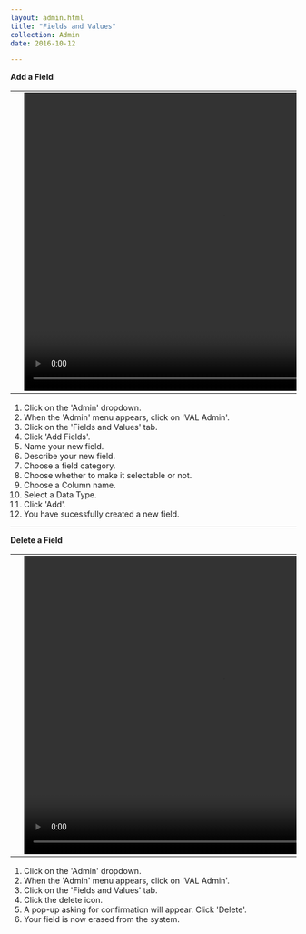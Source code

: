 ```yaml
---
layout: admin.html
title: "Fields and Values"
collection: Admin
date: 2016-10-12

---
```

**Add a Field**

<table>
<tr>
<td width="50px"></td>
<td width="700px">
<video width="700" height="525" controls>
	<source src="/assets/video/Admin/How_to_add_field.mp4" type="video/mp4">
	Your browser does not support the video tag.
</video>
</td>
<td width="50px"></td>
</tr>
</table>

1.	Click on the 'Admin' dropdown.
2.  When the 'Admin' menu appears, click on 'VAL Admin'.
3.  Click on the 'Fields and Values' tab.
4.  Click 'Add Fields'.
5.  Name your new field.
6.  Describe your new field.
7.  Choose a field category.
8.  Choose whether to make it selectable or not.
9.  Choose a Column name.
10.  Select a Data Type.
11.  Click 'Add'.
12.  You have sucessfully created a new field.

---
**Delete a Field**

<table>
<tr>
<td width="50px"></td>
<td width="700px">
<video width="700" height="525" controls>
	<source src="/assets/video/Admin/How_to_add_field.mp4" type="video/mp4">
	Your browser does not support the video tag.
</video>
</td>
<td width="50px"></td>
</tr>
</table>

1.	Click on the 'Admin' dropdown.
2.  When the 'Admin' menu appears, click on 'VAL Admin'.
3.  Click on the 'Fields and Values' tab.
4.  Click the delete icon.
5.  A pop-up asking for confirmation will appear. Click 'Delete'.
6.  Your field is now erased from the system.
